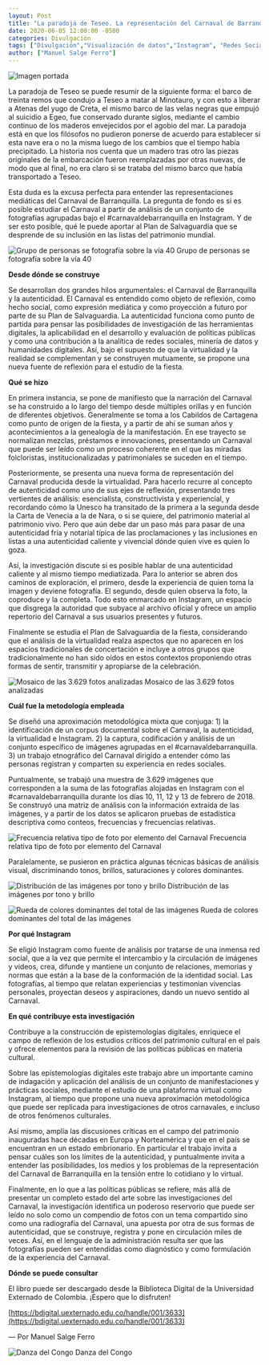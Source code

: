```yaml
---
layout: Post
title: "La paradoja de Teseo. La representación del Carnaval de Barranquilla en Instagram"
date: 2020-06-05 12:00:00 -0500
categories: Divulgación
tags: ["Divulgación","Visualización de datos","Instagram", "Redes Sociales", "Análisis visual", "Carnaval de Barranquilla"]  
author: ["Manuel Salge Ferro"]  
---
```

![Imagen portada](/assets/blog/Portada_Teseo.png) 

La paradoja de Teseo se puede resumir de la siguiente forma: el barco de treinta remos que condujo a Teseo a matar al Minotauro, y con esto a liberar a Atenas del yugo de Creta, el mismo barco de las velas negras que empujó al suicidio a Egeo, fue conservado durante siglos, mediante el cambio continuo de los maderos envejecidos por el agobio del mar. La paradoja está en que los filósofos no pudieron ponerse de acuerdo para establecer si esta nave era o no la misma luego de los cambios que el tiempo había precipitado. La historia nos cuenta que un madero tras otro las piezas originales de la embarcación fueron reemplazadas por otras nuevas, de modo que al final, no era claro si se trataba del mismo barco que había transportado a Teseo.

Esta duda es la excusa perfecta para entender las representaciones mediáticas del Carnaval de Barranquilla. La pregunta de fondo es si es posible estudiar el Carnaval a partir de análisis de un conjunto de fotografías agrupadas bajo el #carnavaldebarranquilla en Instagram. Y de ser  esto posible, qué le puede aportar al Plan de Salvaguardia que se desprende de su inclusión en las listas del patrimonio mundial.

![Grupo de personas se fotografía sobre la vía 40](/assets/blog/imagen-1_Teseo.jpeg)
Grupo de personas se fotografía sobre la vía 40 

**Desde dónde se construye**

Se desarrollan dos grandes hilos argumentales: el Carnaval de Barranquilla y la autenticidad. El Carnaval es entendido como objeto de reflexión, como hecho social, como expresión mediática y como proyección a futuro por parte de su Plan de Salvaguardia. La autenticidad funciona como punto de partida para pensar las posibilidades de investigación de las herramientas digitales, la aplicabilidad en el desarrollo y evaluación de políticas públicas y como una contribución a la analítica de redes sociales, minería de datos y humanidades digitales. Así, bajo el supuesto de que la virtualidad y la realidad se complementan y se construyen mutuamente, se propone una nueva fuente de reflexión para el estudio de la fiesta. 

**Qué se hizo**

En primera instancia, se pone de manifiesto que la narración del Carnaval se ha construido a lo largo del tiempo desde múltiples orillas y en función de diferentes objetivos. Generalmente se toma a los Cabildos de Cartagena como punto de origen de la fiesta, y a partir de ahí se suman años y acontecimientos a la genealogía de la manifestación. En ese trayecto se normalizan mezclas, préstamos e innovaciones, presentando un Carnaval que puede ser leído como un proceso coherente en el que las miradas folcloristas, institucionalizadas y patrimoniales se suceden en el tiempo.

Posteriormente, se presenta una nueva forma de representación del Carnaval producida desde la virtualidad. Para hacerlo recurre al concepto de autenticidad como uno de sus ejes de reflexión, presentando tres vertientes de análisis: esencialista, constructivista y experiencial, y recordando cómo la Unesco ha transitado de la primera a la segunda desde la Carta de Venecia a la de Nara, o si se quiere, del patrimonio material al patrimonio vivo. Pero que aún debe dar un paso más para pasar de una autenticidad fría y notarial típica de las proclamaciones y las inclusiones en listas a una autenticidad caliente y vivencial dónde quien vive es quien lo goza.

Así, la investigación discute si es posible hablar de una autenticidad caliente y al mismo tiempo mediatizada. Para lo anterior se abren dos caminos de exploración, el primero, desde la experiencia de quien toma la imagen y deviene fotografía. El segundo, desde quien observa la foto, la coproduce y la completa. Todo esto enmarcado en Instagram, un espacio que disgrega la autoridad que subyace al archivo oficial y ofrece un amplio repertorio del Carnaval a sus usuarios presentes y futuros.

Finalmente se estudia el Plan de Salvaguardia de la fiesta, considerando que el análisis de la virtualidad realza aspectos que no aparecen en los espacios tradicionales de concertación e incluye a otros grupos que tradicionalmente no han sido oídos en estos contextos proponiendo otras formas de sentir, transmitir y apropiarse de la celebración.

![Mosaico de las 3.629 fotos analizadas](/assets/blog/imagen-2_Teseo.png) 
Mosaico de las 3.629 fotos analizadas

**Cuál fue la metodología empleada**

Se diseñó una aproximación metodológica mixta que conjuga: 1) la identificación de un corpus documental sobre el Carnaval, la autenticidad, la virtualidad e Instagram. 2) la captura, codificación y análisis de un conjunto específico de imágenes agrupadas en el #carnavaldebarranquilla. 3) un trabajo etnográfico del Carnaval dirigido a entender cómo las personas registran y comparten su experiencia en redes sociales.

Puntualmente, se trabajó una muestra de 3.629 imágenes que corresponden a la suma de las fotografías alojadas en Instagram con el #carnavaldebarranquilla durante los días 10, 11, 12 y 13 de febrero de 2018. Se construyó una matriz de análisis con la información extraída de las imágenes, y a partir de los datos se aplicaron pruebas de estadística descriptiva como conteos, frecuencias y frecuencias relativas.

![Frecuencia relativa tipo de foto por elemento del Carnaval](/assets/blog/imagen-3_Teseo.png) 
Frecuencia relativa tipo de foto por elemento del Carnaval

Paralelamente, se pusieron en práctica algunas técnicas básicas de análisis visual, discriminando tonos, brillos, saturaciones y colores dominantes. 

![Distribución de las imágenes por tono y brillo](/assets/blog/imagen-4_Teseo.png) 
Distribución de las imágenes por tono y brillo

![Rueda de colores dominantes del total de las imágenes](/assets/blog/imagen-5_Teseo.png) 
Rueda de colores dominantes del total de las imágenes

**Por qué Instagram**

Se eligió Instagram como fuente de análisis por tratarse de una inmensa red social, que a la vez que permite el intercambio y la circulación de imágenes y videos, crea, difunde y mantiene un conjunto de relaciones, memorias y normas que están a la base de la conformación de la identidad social. Las fotografías, al tiempo que relatan experiencias y testimonian vivencias personales, proyectan deseos y aspiraciones, dando un nuevo sentido al Carnaval.

**En qué contribuye esta investigación**

Contribuye a la construcción de epistemologías digitales, enriquece el campo de reflexión de los estudios críticos del patrimonio cultural en el país y ofrece elementos para la revisión de las políticas públicas en materia cultural.

Sobre las epistemologías digitales este trabajo abre un importante camino de indagación y aplicación del análisis de un conjunto de manifestaciones y prácticas sociales, mediante el estudio de una plataforma virtual como Instagram, al tiempo que propone una nueva aproximación metodológica que puede ser replicada para investigaciones de otros carnavales, e incluso de otros fenómenos culturales. 

Así mismo, amplía las discusiones críticas en el campo del patrimonio inauguradas hace décadas en Europa y Norteamérica y que en el país se encuentran en un estado embrionario. En particular el trabajo invita a pensar cuáles son los límites de la autenticidad, y puntualmente invita a entender las posibilidades, los medios y los problemas de la representación del Carnaval de Barranquilla en la tensión entre lo cotidiano y lo virtual. 

Finalmente, en lo que a las políticas públicas se refiere, más allá de presentar un completo estado del arte sobre las investigaciones del Carnaval, la investigación identifica un poderoso reservorio que puede ser leído no solo como un compendio de fotos con un tema compartido sino como una radiografía del Carnaval, una apuesta por otra de sus formas de autenticidad, que se construye, registra y pone en circulación miles de veces. Así, en el lenguaje de la administración resulta ser que las fotografías pueden ser entendidas como diagnóstico y como formulación de la experiencia del Carnaval. 

**Dónde se puede consultar**

El libro puede ser descargado desde la Biblioteca Digital de la Universidad Externado de Colombia. ¡Espero que lo disfruten!

[https://bdigital.uexternado.edu.co/handle/001/3633](https://bdigital.uexternado.edu.co/handle/001/3633)

— Por Manuel Salge Ferro 

![Danza del Congo](/assets/blog/imagen-6_Teseo.jpeg) 
Danza del Congo